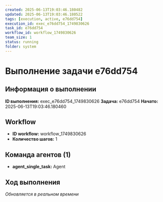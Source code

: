 ```yaml
---
created: 2025-06-13T19:03:46.180482
updated: 2025-06-13T19:03:46.180522
tags: [execution, active, e76dd754]
execution_id: exec_e76dd754_1749830626
task_id: e76dd754
workflow_id: workflow_1749830626
team_size: 1
status: running
folder: system
---
```


# Выполнение задачи e76dd754

## Информация о выполнении

**ID выполнения:** exec_e76dd754_1749830626
**Задача:** e76dd754
**Начато:** 2025-06-13T19:03:46.180460

## Workflow
- **ID workflow:** workflow_1749830626
- **Количество шагов:** 1

## Команда агентов (1)
- **agent_single_task:** Agent

## Ход выполнения
*Обновляется в реальном времени*

